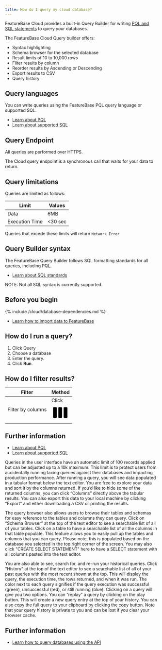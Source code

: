 ```yaml
---
title: How do I query my cloud database?
---
```


FeatureBase Cloud provides a built-in Query Builder for writing [PQL and SQL statements](#further-information) to query your databases.

The FeatureBase Cloud Query builder offers:
* Syntax highlighting
* Schema browser for the selected database
* Result limits of 10 to 10,000 rows
* Filter results by column
* Reorder results by Ascending or Descending
* Export results to CSV
* Query history

## Query languages

You can write queries using the FeatureBase PQL query language or supported SQL.

* [Learn about PQL](/pql-guide/pql-introduction)
* [Learn about supported SQL](/sql-guide/sql-introduction)

## Query Endpoint

All queries are performed over HTTPS.

The Cloud query endpoint is a synchronous call that waits for your data to return.

## Query limitations

Queries are limited as follows:

| Limit | Values |
|---|---|
| Data | 6MB |
| Execution Time | <30 sec |

Queries that excede these limits will return `Network Error`

## Query Builder syntax

The FeatureBase Query Builder follows SQL formatting standards for all queries, including PQL.

* [Learn about SQL standards](https://www.w3schools.com/sql/sql_syntax.asp)

NOTE: Not all SQL syntax is currently supported.

## Before you begin

{% include /cloud/database-dependencies.md %}
* [Learn how to import data to FeatureBase](/cloud/cloud-data-ingestion/ingest-data-overview)

## How do I run a query?

1. Click Query
2. Choose a database
3. Enter the query.
4. Click **Run**.

## How do I filter results?

| Filter | Method |
|---|---|
| Filter by columns | Click <svg class="MuiSvgIcon-root MuiSvgIcon-fontSizeMedium css-vubbuv" focusable="false" aria-hidden="true" viewBox="0 0 24 24" data-testid="ColumnIconIcon"><path d="M6 5H3c-.55 0-1 .45-1 1v12c0 .55.45 1 1 1h3c.55 0 1-.45 1-1V6c0-.55-.45-1-1-1zm14 0h-3c-.55 0-1 .45-1 1v12c0 .55.45 1 1 1h3c.55 0 1-.45 1-1V6c0-.55-.45-1-1-1zm-7 0h-3c-.55 0-1 .45-1 1v12c0 .55.45 1 1 1h3c.55 0 1-.45 1-1V6c0-.55-.45-1-1-1z"></path></svg> |

## Further information

* [Learn about PQL](/pql-guide/pql-introduction)
* [Learn about supported SQL](/sql-guide/sql-introduction)





Queries in the user interface have an automatic limit of 100 records applied but can be adjusted up to a 10k maximum. This limit is to protect users from accidentally running taxing queries against their databases and impacting production performance. After running a query, you will see data populated in a tabular format below the text editor. You are free to explore your data and sort it by the columns returned. If you’d like to hide some of the returned columns, you can click “Columns” directly above the tabular results. You can also export this data to your local machine by clicking “Export” and either downloading a CSV or printing the results.

The query browser also allows users to browse their tables and schemas for easy reference to the tables and columns they can query. Click on “Schema Browser” at the top of the text editor to see a searchable list of all of your tables. Click on a table to have a searchable list of all the columns in that table populate. This feature allows you to easily pull up the tables and columns that you can query. Please note, this is populated based on the database you selected in the top right corner of the screen. You may also click "CREATE SELECT STATEMENT" here to have a SELECT statement with all columns pasted into the text editor.

You are also able to see, search for, and re-run your historical queries. Click “History” at the top of the text editor to see a searchable list of all of your past queries with the most recent shown at the top. This will display the query, the execution time, the rows returned, and when it was run. The color next to each query signifies if the query execution was successful (green), unsuccessful (red), or still running (blue). Clicking on a query will give you two options. You can “replay” a query by clicking on the play button. This will create a new query entry at the top of your history. You can also copy the full query to your clipboard by clicking the copy button. Note that your query history is private to you and can be lost if you clear your browser cache.

## Further information

* [Learn how to query databases using the API](https://api-docs-featurebase-cloud.redoc.ly/v2#tag/Query)
